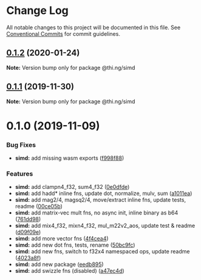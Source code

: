 # Change Log

All notable changes to this project will be documented in this file.
See [Conventional Commits](https://conventionalcommits.org) for commit guidelines.

## [0.1.2](https://github.com/thi-ng/umbrella/compare/@thi.ng/simd@0.1.1...@thi.ng/simd@0.1.2) (2020-01-24)

**Note:** Version bump only for package @thi.ng/simd





## [0.1.1](https://github.com/thi-ng/umbrella/compare/@thi.ng/simd@0.1.0...@thi.ng/simd@0.1.1) (2019-11-30)

**Note:** Version bump only for package @thi.ng/simd





# 0.1.0 (2019-11-09)


### Bug Fixes

* **simd:** add missing wasm exports ([f998f88](https://github.com/thi-ng/umbrella/commit/f998f883a10e1a663da7213fed49948c005fcdf1))


### Features

* **simd:** add clampn4_f32, sum4_f32 ([0e0dfde](https://github.com/thi-ng/umbrella/commit/0e0dfde150856ea62c0b316a3a6391dccd3646a8))
* **simd:** add hadd* inline fns, update dot, normalize, mulv, sum ([a1011ea](https://github.com/thi-ng/umbrella/commit/a1011ead5ee1d55adbea1da1efcea2829b037210))
* **simd:** add mag2/4, magsq2/4, move/extract inline fns, update tests, readme ([00ce05b](https://github.com/thi-ng/umbrella/commit/00ce05b5ec54e4ba1542e671de8dcd61b396a783))
* **simd:** add matrix-vec mult fns, no async init, inline binary as b64 ([761dd98](https://github.com/thi-ng/umbrella/commit/761dd9822c4f78d3581a533385763cdc09154da9))
* **simd:** add mix4_f32, mixn4_f32, mul_m22v2_aos, update test & readme ([d09f09e](https://github.com/thi-ng/umbrella/commit/d09f09ecd519c41db72e68a06d566190e57f647c))
* **simd:** add more vector fns ([4f4cea4](https://github.com/thi-ng/umbrella/commit/4f4cea4ed912236aeacb19e0d50f171bf9dde15b))
* **simd:** add new dot fns, tests, rename ([50bc9fc](https://github.com/thi-ng/umbrella/commit/50bc9fc85b141c11cedf66f4384561259f93fff9))
* **simd:** add new fns, switch to f32x4 namespaced ops, update readme ([4023a8f](https://github.com/thi-ng/umbrella/commit/4023a8f02b9759bb0d3b11036de578e37b82493e))
* **simd:** add new package ([eedb895](https://github.com/thi-ng/umbrella/commit/eedb89530555332103e3a32147c318592edf830b))
* **simd:** add swizzle fns (disabled) ([a47ec4d](https://github.com/thi-ng/umbrella/commit/a47ec4dbc16271103a7b4aaca730677136275e9d))

